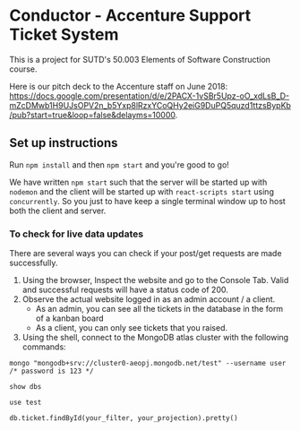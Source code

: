 # Conductor - Accenture Support Ticket System

This is a project for SUTD's 50.003 Elements of Software Construction course. 

Here is our pitch deck to the Accenture staff on June 2018: https://docs.google.com/presentation/d/e/2PACX-1vSBr5Upz-oO_xdLsB_D-mZcDMwb1H9UJsOPV2n_b5Yxp8lRzxYCoQHy2eiG9DuPQ5quzd1ttzsBypKb/pub?start=true&loop=false&delayms=10000.

## Set up instructions
Run `npm install` and then `npm start` and you're good to go!

We have written `npm start` such that the server will be started up with `nodemon` and the client will be started up with `react-scripts start` using `concurrently`. So you just to have keep a single terminal window up to host both the client and server.

### To check for live data updates
There are several ways you can check if your post/get requests are made successfully.
1. Using the browser, Inspect the website and go to the Console Tab. Valid and successful requests will have a status code of 200. 
2. Observe the actual website logged in as an admin account / a client. 
    - As an admin, you can see all the tickets in the database in the form of a kanban board 
    - As a client, you can only see tickets that you raised. 
3. Using the shell, connect to the MongoDB atlas cluster with the following commands:
```
mongo "mongodb+srv://cluster0-aeopj.mongodb.net/test" --username user
/* password is 123 */
``` 
```
show dbs
```
```
use test
```
```
db.ticket.findById(your_filter, your_projection).pretty()
```
